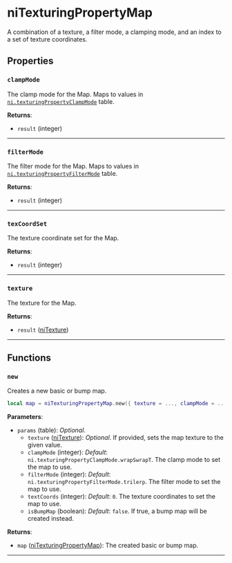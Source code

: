<!---
	This file is autogenerated. Do not edit this file manually. Your changes will be ignored.
	More information: https://github.com/MWSE/MWSE/tree/master/docs
-->

# niTexturingPropertyMap

A combination of a texture, a filter mode, a clamping mode, and an index to a set of texture coordinates.

## Properties

### `clampMode`
<div class="search_terms" style="display: none">clampmode</div>

The clamp mode for the Map. Maps to values in [`ni.texturingPropertyClampMode`](https://mwse.github.io/MWSE/references/ni/texturing-property-clamp-modes/) table.

**Returns**:

* `result` (integer)

***

### `filterMode`
<div class="search_terms" style="display: none">filtermode</div>

The filter mode for the Map. Maps to values in [`ni.texturingPropertyFilterMode`](https://mwse.github.io/MWSE/references/ni/texturing-property-filter-modes/) table.

**Returns**:

* `result` (integer)

***

### `texCoordSet`
<div class="search_terms" style="display: none">texcoordset</div>

The texture coordinate set for the Map.

**Returns**:

* `result` (integer)

***

### `texture`
<div class="search_terms" style="display: none">texture</div>

The texture for the Map.

**Returns**:

* `result` ([niTexture](../../types/niTexture))

***

## Functions

### `new`
<div class="search_terms" style="display: none">new</div>

Creates a new basic or bump map.

```lua
local map = niTexturingPropertyMap.new({ texture = ..., clampMode = ..., filterMode = ..., textCoords = ..., isBumpMap = ... })
```

**Parameters**:

* `params` (table): *Optional*.
	* `texture` ([niTexture](../../types/niTexture)): *Optional*. If provided, sets the map texture to the given value.
	* `clampMode` (integer): *Default*: `ni.texturingPropertyClampMode.wrapSwrapT`. The clamp mode to set the map to use.
	* `filterMode` (integer): *Default*: `ni.texturingPropertyFilterMode.trilerp`. The filter mode to set the map to use.
	* `textCoords` (integer): *Default*: `0`. The texture coordinates to set the map to use.
	* `isBumpMap` (boolean): *Default*: `false`. If true, a bump map will be created instead.

**Returns**:

* `map` ([niTexturingPropertyMap](../../types/niTexturingPropertyMap)): The created basic or bump map.

***

